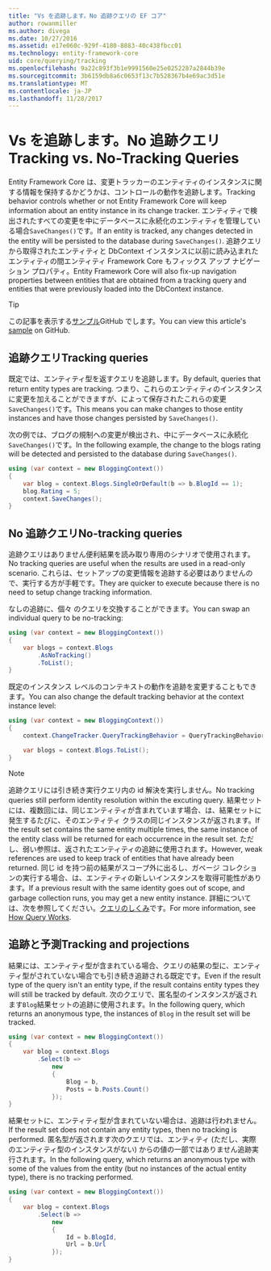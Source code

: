 ```yaml
---
title: "Vs を追跡します。No 追跡クエリの EF コア"
author: rowanmiller
ms.author: divega
ms.date: 10/27/2016
ms.assetid: e17e060c-929f-4180-8883-40c438fbcc01
ms.technology: entity-framework-core
uid: core/querying/tracking
ms.openlocfilehash: 9a22c893f3b1e9991560e25e0252287a2844b39e
ms.sourcegitcommit: 3b6159db8a6c0653f13c7b528367b4e69ac3d51e
ms.translationtype: MT
ms.contentlocale: ja-JP
ms.lasthandoff: 11/28/2017
---
```

# <a name="tracking-vs-no-tracking-queries"></a><span data-ttu-id="07446-102">Vs を追跡します。No 追跡クエリ</span><span class="sxs-lookup"><span data-stu-id="07446-102">Tracking vs. No-Tracking Queries</span></span>

<span data-ttu-id="07446-103">Entity Framework Core は、変更トラッカーのエンティティのインスタンスに関する情報を保持するかどうかは、コントロールの動作を追跡します。</span><span class="sxs-lookup"><span data-stu-id="07446-103">Tracking behavior controls whether or not Entity Framework Core will keep information about an entity instance in its change tracker.</span></span> <span data-ttu-id="07446-104">エンティティで検出されたすべての変更を中にデータベースに永続化のエンティティを管理している場合`SaveChanges()`です。</span><span class="sxs-lookup"><span data-stu-id="07446-104">If an entity is tracked, any changes detected in the entity will be persisted to the database during `SaveChanges()`.</span></span> <span data-ttu-id="07446-105">追跡クエリから取得されたエンティティと DbContext インスタンスに以前に読み込まれたエンティティの間エンティティ Framework Core もフィックス アップ ナビゲーション プロパティ。</span><span class="sxs-lookup"><span data-stu-id="07446-105">Entity Framework Core will also fix-up navigation properties between entities that are obtained from a tracking query and entities that were previously loaded into the DbContext instance.</span></span>

> [!TIP]  
> <span data-ttu-id="07446-106">この記事を表示する[サンプル](https://github.com/aspnet/EntityFramework.Docs/tree/master/samples/core/Querying)GitHub でします。</span><span class="sxs-lookup"><span data-stu-id="07446-106">You can view this article's [sample](https://github.com/aspnet/EntityFramework.Docs/tree/master/samples/core/Querying) on GitHub.</span></span>

## <a name="tracking-queries"></a><span data-ttu-id="07446-107">追跡クエリ</span><span class="sxs-lookup"><span data-stu-id="07446-107">Tracking queries</span></span>

<span data-ttu-id="07446-108">既定では、エンティティ型を返すクエリを追跡します。</span><span class="sxs-lookup"><span data-stu-id="07446-108">By default, queries that return entity types are tracking.</span></span> <span data-ttu-id="07446-109">つまり、これらのエンティティのインスタンスに変更を加えることができますが、によって保存されたこれらの変更`SaveChanges()`です。</span><span class="sxs-lookup"><span data-stu-id="07446-109">This means you can make changes to those entity instances and have those changes persisted by `SaveChanges()`.</span></span>

<span data-ttu-id="07446-110">次の例では、ブログの規制への変更が検出され、中にデータベースに永続化`SaveChanges()`です。</span><span class="sxs-lookup"><span data-stu-id="07446-110">In the following example, the change to the blogs rating will be detected and persisted to the database during `SaveChanges()`.</span></span>

<!-- [!code-csharp[Main](samples/core/Querying/Querying/Tracking/Sample.cs)] -->
``` csharp
using (var context = new BloggingContext())
{
    var blog = context.Blogs.SingleOrDefault(b => b.BlogId == 1);
    blog.Rating = 5;
    context.SaveChanges();
}
```

## <a name="no-tracking-queries"></a><span data-ttu-id="07446-111">No 追跡クエリ</span><span class="sxs-lookup"><span data-stu-id="07446-111">No-tracking queries</span></span>

<span data-ttu-id="07446-112">追跡クエリはありません便利結果を読み取り専用のシナリオで使用されます。</span><span class="sxs-lookup"><span data-stu-id="07446-112">No tracking queries are useful when the results are used in a read-only scenario.</span></span> <span data-ttu-id="07446-113">これらは、セットアップの変更情報を追跡する必要はありませんので、実行する方が手軽です。</span><span class="sxs-lookup"><span data-stu-id="07446-113">They are quicker to execute because there is no need to setup change tracking information.</span></span>

<span data-ttu-id="07446-114">なしの追跡に、個々 のクエリを交換することができます。</span><span class="sxs-lookup"><span data-stu-id="07446-114">You can swap an individual query to be no-tracking:</span></span>

<!-- [!code-csharp[Main](samples/core/Querying/Querying/Tracking/Sample.cs?highlight=4)] -->
``` csharp
using (var context = new BloggingContext())
{
    var blogs = context.Blogs
        .AsNoTracking()
        .ToList();
}
```

<span data-ttu-id="07446-115">既定のインスタンス レベルのコンテキストの動作を追跡を変更することもできます。</span><span class="sxs-lookup"><span data-stu-id="07446-115">You can also change the default tracking behavior at the context instance level:</span></span>

<!-- [!code-csharp[Main](samples/core/Querying/Querying/Tracking/Sample.cs?highlight=3)] -->
``` csharp
using (var context = new BloggingContext())
{
    context.ChangeTracker.QueryTrackingBehavior = QueryTrackingBehavior.NoTracking;

    var blogs = context.Blogs.ToList();
}
```

> [!NOTE]  
> <span data-ttu-id="07446-116">追跡クエリには引き続き実行クエリ内の id 解決を実行しません。</span><span class="sxs-lookup"><span data-stu-id="07446-116">No tracking queries still perform identity resolution within the excuting query.</span></span> <span data-ttu-id="07446-117">結果セットには、複数回には、同じエンティティが含まれています場合、は、結果セットに発生するたびに、そのエンティティ クラスの同じインスタンスが返されます。</span><span class="sxs-lookup"><span data-stu-id="07446-117">If the result set contains the same entity multiple times, the same instance of the entity class will be returned for each occurrence in the result set.</span></span> <span data-ttu-id="07446-118">ただし、弱い参照は、返されたエンティティの追跡に使用されます。</span><span class="sxs-lookup"><span data-stu-id="07446-118">However, weak references are used to keep track of entities that have already been returned.</span></span> <span data-ttu-id="07446-119">同じ id を持つ前の結果がスコープ外に出るし、ガベージ コレクションの実行する場合、は、エンティティの新しいインスタンスを取得可能性があります。</span><span class="sxs-lookup"><span data-stu-id="07446-119">If a previous result with the same identity goes out of scope, and garbage collection runs, you may get a new entity instance.</span></span> <span data-ttu-id="07446-120">詳細については、次を参照してください。[クエリのしくみ](overview.md)です。</span><span class="sxs-lookup"><span data-stu-id="07446-120">For more information, see [How Query Works](overview.md).</span></span>

## <a name="tracking-and-projections"></a><span data-ttu-id="07446-121">追跡と予測</span><span class="sxs-lookup"><span data-stu-id="07446-121">Tracking and projections</span></span>

<span data-ttu-id="07446-122">結果には、エンティティ型が含まれている場合、クエリの結果の型に、エンティティ型がされていない場合でも引き続き追跡される既定です。</span><span class="sxs-lookup"><span data-stu-id="07446-122">Even if the result type of the query isn't an entity type, if the result contains entity types they will still be tracked by default.</span></span> <span data-ttu-id="07446-123">次のクエリで、匿名型のインスタンスが返されます`Blog`結果セットの追跡に使用されます。</span><span class="sxs-lookup"><span data-stu-id="07446-123">In the following query, which returns an anonymous type, the instances of `Blog` in the result set will be tracked.</span></span>

<!-- [!code-csharp[Main](samples/core/Querying/Querying/Tracking/Sample.cs?highlight=7)] -->
``` csharp
using (var context = new BloggingContext())
{
    var blog = context.Blogs
        .Select(b =>
            new
            {
                Blog = b,
                Posts = b.Posts.Count()
            });
}
```

<span data-ttu-id="07446-124">結果セットに、エンティティ型が含まれていない場合は、追跡は行われません。</span><span class="sxs-lookup"><span data-stu-id="07446-124">If the result set does not contain any entity types, then no tracking is performed.</span></span> <span data-ttu-id="07446-125">匿名型が返されます次のクエリでは、エンティティ (ただし、実際のエンティティ型のインスタンスがない) からの値の一部ではありません追跡実行されます。</span><span class="sxs-lookup"><span data-stu-id="07446-125">In the following query, which returns an anonymous type with some of the values from the entity (but no instances of the actual entity type), there is no tracking performed.</span></span>

<!-- [!code-csharp[Main](samples/core/Querying/Querying/Tracking/Sample.cs)] -->
``` csharp
using (var context = new BloggingContext())
{
    var blog = context.Blogs
        .Select(b =>
            new
            {
                Id = b.BlogId,
                Url = b.Url
            });
}
```
